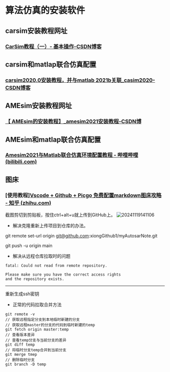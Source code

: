 <!--
 * @Author: qinXiong
 * @Date: 2024-11-18 14:45:53
 * @LastEditors: error: git config user.name & please set dead value or install git&&error: git config user.email & please set dead value or install git
 * @LastEditTime: 2024-11-21 16:22:24
 * @Description: 
-->

# 算法仿真的安装软件

## carsim安装教程网址

### [CarSim教程（一）- 基本操作-CSDN博客](https://blog.csdn.net/YOURUOLI/article/details/127245122)

## carsim和matlap联合仿真配置

### [carsim2020.0安装教程，并与matlab 2021b关联_casim2020-CSDN博客](https://blog.csdn.net/Cynthia_2019/article/details/121953106)

## AMEsim安装教程网址

### [【 AMEsim的安装教程】_amesim2021安装教程-CSDN博](https://blog.csdn.net/weixin_48767862/article/details/132314955)

## AMEsim和matlap联合仿真配置

### [Amesim2021与Matlab联合仿真环境配置教程 - 哔哩哔哩 (bilibili.com)](https://www.bilibili.com/opus/785158539209343001)

## 图床

### [使用教程][Vscode + Github + Picgo 免费配置markdown图床攻略 - 知乎 (zhihu.com)](https://zhuanlan.zhihu.com/p/532669042)

截图剪切到剪贴板，按住ctrl+alt+u就上传到GitHub上。
![20241119141106](https://cdn.jsdelivr.net/gh/xiongGithub1/picGoUpload/image/20241119141106.png)

- 解决克隆重新上传项目到仓库的办法。

git remote set-url origin git@github.com:xiongGithub1/myAutosarNote.git

git push -u origin main

- 解决从远程仓库拉取时的问题
```git@github.com: Permission denied (publickey).
fatal: Could not read from remote repository.

Please make sure you have the correct access rights
and the repository exists.
```
*** 
重新生成ssh密钥

- 正常的代码拉取合并方法
```// 查看远程
git remote -v 
// 获取远程指定分支到本地临时新建的分支
// 获取远程master的分支的代码到临时新建的temp
git fetch origin master:temp
// 查看版本差异
// 查看temp分支与当前分支的差异
git diff temp 
// 将临时分支temp合并到当前分支
git merge tmep
// 删除临时分支
git branch -D temp
```
